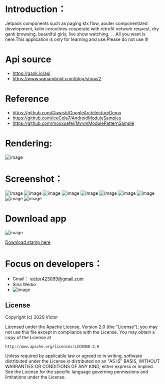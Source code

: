 # Introduction：

Jetpack components such as paging ktx flow, aouter componentized development, 
kolin coroutines cooperate with retrofit network request, dry gank browsing, 
beautiful girls, live show watching. . . All you want is here.This application 
is only for learning and use.Please do not use it!

# Api source
- https://gank.io/api
- https://www.wanandroid.com/blog/show/2

# Reference
- https://github.com/Dawish/GoogleArchitectureDemo
- https://github.com/iceCola7/AndroidModuleSamples
- https://github.com/mouxuefei/MvvmModulePatternSample

# Rendering:
![image](https://github.com/Victor2018/Cherry/raw/master/SrceenShot/rendering.gif)

# Screenshot：
![image](https://github.com/Victor2018/Cherry/raw/master/SrceenShot/st_1.png)
![image](https://github.com/Victor2018/Cherry/raw/master/SrceenShot/st_2.png)
![image](https://github.com/Victor2018/Cherry/raw/master/SrceenShot/st_3.png)
![image](https://github.com/Victor2018/Cherry/raw/master/SrceenShot/st_4.png)
![image](https://github.com/Victor2018/Cherry/raw/master/SrceenShot/st_5.png)
![image](https://github.com/Victor2018/Cherry/raw/master/SrceenShot/st_6.png)
![image](https://github.com/Victor2018/Cherry/raw/master/SrceenShot/st_7.png)
![image](https://github.com/Victor2018/Cherry/raw/master/SrceenShot/st_8.png)
![image](https://github.com/Victor2018/Cherry/raw/master/SrceenShot/st_9.png)
![image](https://github.com/Victor2018/Cherry/raw/master/SrceenShot/st_10.png)

# Download app
![image](https://github.com/Victor2018/Cherry/raw/master/SrceenShot/download.png)

[Download stamp here](https://github.com/Victor2018/Cherry/raw/master/app/Cherry.apk)

# Focus on developers：
- Gmail： victor423099@gmail.com
- Sina Weibo
- ![image](https://github.com/Victor2018/Cherry/raw/master/SrceenShot/sina_weibo.jpg)

## License

Copyright (c) 2020 Victor

Licensed under the Apache License, Version 2.0 (the "License");
you may not use this file except in compliance with the License.
You may obtain a copy of the License at

    http://www.apache.org/licenses/LICENSE-2.0

Unless required by applicable law or agreed to in writing, software
distributed under the License is distributed on an "AS IS" BASIS,
WITHOUT WARRANTIES OR CONDITIONS OF ANY KIND, either express or implied.
See the License for the specific language governing permissions and
limitations under the License.




